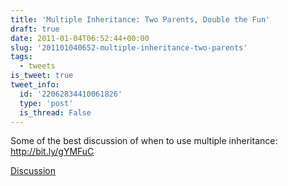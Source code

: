 ```yaml
---
title: 'Multiple Inheritance: Two Parents, Double the Fun'
draft: true
date: 2011-01-04T06:52:44+00:00
slug: '201101040652-multiple-inheritance-two-parents'
tags:
  - tweets
is_tweet: true
tweet_info:
  id: '22062834410061826'
  type: 'post'
  is_thread: False
---
```




Some of the best discussion of when to use multiple inheritance: http://bit.ly/gYMFuC

[Discussion](https://x.com/sytelus/status/22062834410061826)
